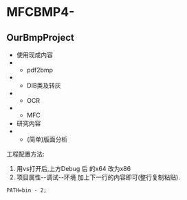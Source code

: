 # MFCBMP4-
## OurBmpProject
- 使用现成内容
- - pdf2bmp
- - DIB类及转灰
- - OCR
- - MFC
- 研究内容
- - (简单)版面分析

工程配置方法:
1. 用vs打开后,上方Debug 后 的x64 改为x86
2. 项目属性--调试--环境 加上下一行的内容即可(整行复制粘贴). 
```
PATH=bin - 2;
